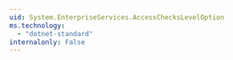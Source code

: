 ```yaml
---
uid: System.EnterpriseServices.AccessChecksLevelOption
ms.technology: 
  - "dotnet-standard"
internalonly: False
---
```

